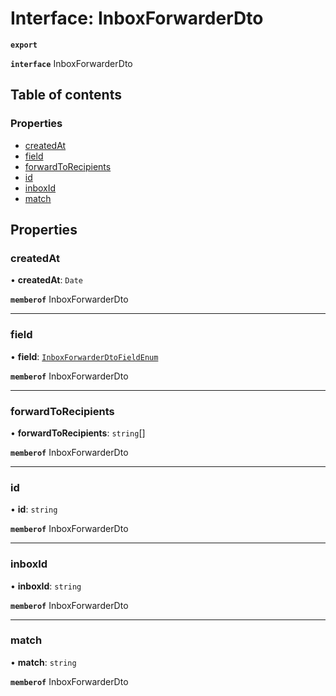 # Interface: InboxForwarderDto

**`export`**

**`interface`** InboxForwarderDto

## Table of contents

### Properties

- [createdAt](InboxForwarderDto.md#createdat)
- [field](InboxForwarderDto.md#field)
- [forwardToRecipients](InboxForwarderDto.md#forwardtorecipients)
- [id](InboxForwarderDto.md#id)
- [inboxId](InboxForwarderDto.md#inboxid)
- [match](InboxForwarderDto.md#match)

## Properties

### createdAt

• **createdAt**: `Date`

**`memberof`** InboxForwarderDto

___

### field

• **field**: [`InboxForwarderDtoFieldEnum`](../enums/InboxForwarderDtoFieldEnum.md)

**`memberof`** InboxForwarderDto

___

### forwardToRecipients

• **forwardToRecipients**: `string`[]

**`memberof`** InboxForwarderDto

___

### id

• **id**: `string`

**`memberof`** InboxForwarderDto

___

### inboxId

• **inboxId**: `string`

**`memberof`** InboxForwarderDto

___

### match

• **match**: `string`

**`memberof`** InboxForwarderDto
